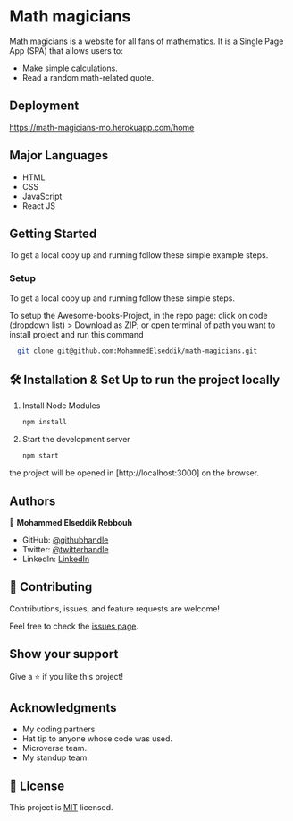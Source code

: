 # Math magicians

Math magicians is a website for all fans of mathematics. It is a Single Page App (SPA) that allows users to:

- Make simple calculations.
- Read a random math-related quote.

## Deployment

https://math-magicians-mo.herokuapp.com/home

## Major Languages

- HTML
- CSS
- JavaScript
- React JS

## Getting Started

To get a local copy up and running follow these simple example steps.

### Setup

To get a local copy up and running follow these simple steps.

To setup the Awesome-books-Project, in the repo page:
click on code (dropdown list) > Download as ZIP;
or open terminal of path you want to install project and run this command <br>

```sh
  git clone git@github.com:MohammedElseddik/math-magicians.git
```

## 🛠 Installation & Set Up to run the project locally

1. Install Node Modules

   ```sh
   npm install
   ```

2. Start the development server

   ```sh
   npm start
   ```

the project will be opened in [http://localhost:3000] on the browser.

## Authors

👤 **Mohammed Elseddik Rebbouh**

- GitHub: [@githubhandle](https://github.com/MohammedElseddik)
- Twitter: [@twitterhandle](https://twitter.com/RebbouhElseddik)
- LinkedIn: [LinkedIn](https://www.linkedin.com/in/mohammed-elseddik-rebbouh-676500192)

## 🤝 Contributing

Contributions, issues, and feature requests are welcome!

Feel free to check the [issues page](https://github.com/MohammedElseddik/math-magicians/issues).

## Show your support

Give a ⭐️ if you like this project!

## Acknowledgments

- My coding partners
- Hat tip to anyone whose code was used.
- Microverse team.
- My standup team.

## 📝 License

This project is [MIT](/MIT.md) licensed.
